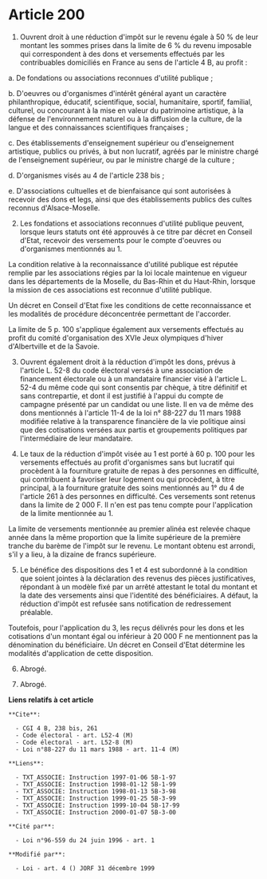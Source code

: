 # Article 200

1. Ouvrent droit à une réduction d'impôt sur le revenu égale à 50 % de leur montant les sommes prises dans la limite de 6 %
du revenu imposable qui correspondent à des dons et versements effectués par les contribuables domiciliés en France au sens
de l'article 4 B, au profit :

a. De fondations ou associations reconnues d'utilité publique ;

b. D'oeuvres ou d'organismes d'intérêt général ayant un caractère philanthropique, éducatif, scientifique, social,
humanitaire, sportif, familial, culturel, ou concourant à la mise en valeur du patrimoine artistique, à la défense de
l'environnement naturel ou à la diffusion de la culture, de la langue et des connaissances scientifiques françaises ;

c. Des établissements d'enseignement supérieur ou d'enseignement artistique, publics ou privés, à but non lucratif, agréés
par le ministre chargé de l'enseignement supérieur, ou par le ministre chargé de la culture ;

d. D'organismes visés au 4 de l'article 238 bis ;

e. D'associations cultuelles et de bienfaisance qui sont autorisées à recevoir des dons et legs, ainsi que des établissements
publics des cultes reconnus d'Alsace-Moselle.

2. Les fondations et associations reconnues d'utilité publique peuvent, lorsque leurs statuts ont été approuvés à ce titre
par décret en Conseil d'Etat, recevoir des versements pour le compte d'oeuvres ou d'organismes mentionnés au 1.

La condition relative à la reconnaissance d'utilité publique est réputée remplie par les associations régies par la loi
locale maintenue en vigueur dans les départements de la Moselle, du Bas-Rhin et du Haut-Rhin, lorsque la mission de ces
associations est reconnue d'utilité publique.

Un décret en Conseil d'Etat fixe les conditions de cette reconnaissance et les modalités de procédure déconcentrée permettant
de l'accorder.

La limite de 5 p. 100 s'applique également aux versements effectués au profit du comité d'organisation des XVIe Jeux
olympiques d'hiver d'Albertville et de la Savoie.

3. Ouvrent également droit à la réduction d'impôt les dons, prévus à l'article L. 52-8 du code électoral versés à une
association de financement électorale ou à un mandataire financier visé à l'article L. 52-4 du même code qui sont consentis
par chèque, à titre définitif et sans contrepartie, et dont il est justifié à l'appui du compte de campagne présenté par un
candidat ou une liste. Il en va de même des dons mentionnés à l'article 11-4 de la loi n° 88-227 du 11 mars 1988 modifiée
relative à la transparence financière de la vie politique ainsi que des cotisations versées aux partis et groupements
politiques par l'intermédiaire de leur mandataire.

4. Le taux de la réduction d'impôt visée au 1 est porté à 60 p. 100 pour les versements effectués au profit d'organismes sans
but lucratif qui procèdent à la fourniture gratuite de repas à des personnes en difficulté, qui contribuent à favoriser leur
logement ou qui procèdent, à titre principal, à la fourniture gratuite des soins mentionnés au 1° du 4 de l'article 261 à des
personnes en difficulté. Ces versements sont retenus dans la limite de 2 000 F. Il n'en est pas tenu compte pour
l'application de la limite mentionnée au 1.

La limite de versements mentionnée au premier alinéa est relevée chaque année dans la même proportion que la limite
supérieure de la première tranche du barème de l'impôt sur le revenu. Le montant obtenu est arrondi, s'il y a lieu, à la
dizaine de francs supérieure.

5. Le bénéfice des dispositions des 1 et 4 est subordonné à la condition que soient jointes à la déclaration des revenus des
pièces justificatives, répondant à un modèle fixé par un arrêté attestant le total du montant et la date des versements ainsi
que l'identité des bénéficiaires. A défaut, la réduction d'impôt est refusée sans notification de redressement préalable.

Toutefois, pour l'application du 3, les reçus délivrés pour les dons et les cotisations d'un montant égal ou inférieur à 20
000 F ne mentionnent pas la dénomination du bénéficiaire. Un décret en Conseil d'Etat détermine les modalités d'application
de cette disposition.

6. Abrogé.

7. Abrogé.

**Liens relatifs à cet article**

	**Cite**:

	  - CGI 4 B, 238 bis, 261
	  - Code électoral - art. L52-4 (M)
	  - Code électoral - art. L52-8 (M)
	  - Loi n°88-227 du 11 mars 1988 - art. 11-4 (M)

	**Liens**:

	  - TXT_ASSOCIE: Instruction 1997-01-06 5B-1-97
	  - TXT_ASSOCIE: Instruction 1998-01-12 5B-1-99
	  - TXT_ASSOCIE: Instruction 1998-01-13 5B-3-98
	  - TXT_ASSOCIE: Instruction 1999-01-25 5B-3-99
	  - TXT_ASSOCIE: Instruction 1999-10-04 5B-17-99
	  - TXT_ASSOCIE: Instruction 2000-01-07 5B-3-00

	**Cité par**:

	  - Loi n°96-559 du 24 juin 1996 - art. 1

	**Modifié par**:

	  - Loi - art. 4 () JORF 31 décembre 1999
